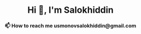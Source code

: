 
<h1 align="center">Hi 👋, I'm Salokhiddin</h1>
<h3 align="center">
📫 How to reach me usmonovsalokhiddin@gmail.com
</h3>

